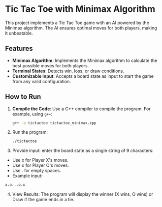 # Tic Tac Toe with Minimax Algorithm

This project implements a Tic Tac Toe game with an AI powered by the Minimax algorithm. The AI ensures optimal moves for both players, making it unbeatable.

## Features

- **Minimax Algorithm**: Implements the Minimax algorithm to calculate the best possible moves for both players.
- **Terminal States**: Detects win, loss, or draw conditions.
- **Customizable Input**: Accepts a board state as input to start the game from any valid configuration.

## How to Run

1. **Compile the Code**:
   Use a C++ compiler to compile the program. For example, using `g++`:
   ```bash
   g++ -o tictactoe tictactoe_minimax.cpp
2. Run the program:
    ```bash
    ./tictactoe
3. Provide input: enter the board state as a single string of 9 characters:
- Use x for Player X's moves.
- Use o for Player O's moves.
- Use . for empty spaces.
- Example input:
```bash
x.o...o.x
```
4. View Results: The program will display the winner (X wins, O wins) or Draw if the game ends in a tie.